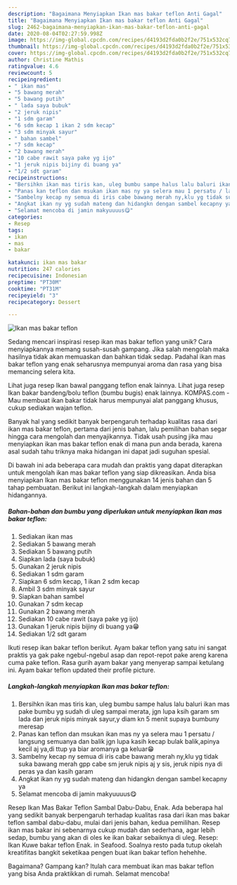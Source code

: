 ```yaml
---
description: "Bagaimana Menyiapkan Ikan mas bakar teflon Anti Gagal"
title: "Bagaimana Menyiapkan Ikan mas bakar teflon Anti Gagal"
slug: 2462-bagaimana-menyiapkan-ikan-mas-bakar-teflon-anti-gagal
date: 2020-08-04T02:27:59.998Z
image: https://img-global.cpcdn.com/recipes/d4193d2fda0b2f2e/751x532cq70/ikan-mas-bakar-teflon-foto-resep-utama.jpg
thumbnail: https://img-global.cpcdn.com/recipes/d4193d2fda0b2f2e/751x532cq70/ikan-mas-bakar-teflon-foto-resep-utama.jpg
cover: https://img-global.cpcdn.com/recipes/d4193d2fda0b2f2e/751x532cq70/ikan-mas-bakar-teflon-foto-resep-utama.jpg
author: Christine Mathis
ratingvalue: 4.6
reviewcount: 5
recipeingredient:
- " ikan mas"
- "5 bawang merah"
- "5 bawang putih"
- " lada saya bubuk"
- "2 jeruk nipis"
- "1 sdm garam"
- "6 sdm kecap 1 ikan 2 sdm kecap"
- "3 sdm minyak sayur"
- " bahan sambel"
- "7 sdm kecap"
- "2 bawang merah"
- "10 cabe rawit saya pake yg ijo"
- "1 jeruk nipis bijiny di buang ya"
- "1/2 sdt garam"
recipeinstructions:
- "Bersihkn ikan mas tiris kan, uleg bumbu sampe halus lalu baluri ikan mas pake bumbu yg sudah di uleg sampai merata, jgn lupa ksih garam sm lada dan jeruk nipis minyak sayur,y diam kn 5 menit supaya bumbuny meresap"
- "Panas kan teflon dan msukan ikan mas ny ya selera mau 1 persatu / langsung semuanya dan balik jgn lupa kasih kecap bulak balik,apinya kecil aj ya,di ttup ya biar aromanya ga keluar😁"
- "Sambelny kecap ny semua di iris cabe bawang merah ny,klu yg tidak suka bawang merah gpp cabe sm jeruk nipis aj y sis, jeruk nipis nya di peras ya dan kasih garam"
- "Angkat ikan ny yg sudah mateng dan hidangkn dengan sambel kecapny ya"
- "Selamat mencoba di jamin makyuuuus😋"
categories:
- Resep
tags:
- ikan
- mas
- bakar

katakunci: ikan mas bakar 
nutrition: 247 calories
recipecuisine: Indonesian
preptime: "PT30M"
cooktime: "PT31M"
recipeyield: "3"
recipecategory: Dessert

---
```



![Ikan mas bakar teflon](https://img-global.cpcdn.com/recipes/d4193d2fda0b2f2e/751x532cq70/ikan-mas-bakar-teflon-foto-resep-utama.jpg)

Sedang mencari inspirasi resep ikan mas bakar teflon yang unik? Cara menyiapkannya memang susah-susah gampang. Jika salah mengolah maka hasilnya tidak akan memuaskan dan bahkan tidak sedap. Padahal ikan mas bakar teflon yang enak seharusnya mempunyai aroma dan rasa yang bisa memancing selera kita.

Lihat juga resep Ikan bawal panggang teflon enak lainnya. Lihat juga resep Ikan bakar bandeng/bolu teflon (bumbu bugis) enak lainnya. KOMPAS.com - Mau membuat ikan bakar tidak harus mempunyai alat panggang khusus, cukup sediakan wajan teflon.

Banyak hal yang sedikit banyak berpengaruh terhadap kualitas rasa dari ikan mas bakar teflon, pertama dari jenis bahan, lalu pemilihan bahan segar hingga cara mengolah dan menyajikannya. Tidak usah pusing jika mau menyiapkan ikan mas bakar teflon enak di mana pun anda berada, karena asal sudah tahu triknya maka hidangan ini dapat jadi suguhan spesial.


Di bawah ini ada beberapa cara mudah dan praktis yang dapat diterapkan untuk mengolah ikan mas bakar teflon yang siap dikreasikan. Anda bisa menyiapkan Ikan mas bakar teflon menggunakan 14 jenis bahan dan 5 tahap pembuatan. Berikut ini langkah-langkah dalam menyiapkan hidangannya.

<!--inarticleads1-->

##### Bahan-bahan dan bumbu yang diperlukan untuk menyiapkan Ikan mas bakar teflon:

1. Sediakan  ikan mas
1. Sediakan 5 bawang merah
1. Sediakan 5 bawang putih
1. Siapkan  lada (saya bubuk)
1. Gunakan 2 jeruk nipis
1. Sediakan 1 sdm garam
1. Siapkan 6 sdm kecap, 1 ikan 2 sdm kecap
1. Ambil 3 sdm minyak sayur
1. Siapkan  bahan sambel
1. Gunakan 7 sdm kecap
1. Gunakan 2 bawang merah
1. Sediakan 10 cabe rawit (saya pake yg ijo)
1. Gunakan 1 jeruk nipis bijiny di buang ya😁
1. Sediakan 1/2 sdt garam


Ikuti resep ikan bakar teflon berikut. Ayam bakar teflon yang satu ini sangat praktis ya gak pake ngebul-ngebul asap dan repot-repot pake areng karena cuma pake teflon. Rasa gurih ayam bakar yang menyerap sampai ketulang ini. Ayam bakar teflon updated their profile picture. 

<!--inarticleads2-->

##### Langkah-langkah menyiapkan Ikan mas bakar teflon:

1. Bersihkn ikan mas tiris kan, uleg bumbu sampe halus lalu baluri ikan mas pake bumbu yg sudah di uleg sampai merata, jgn lupa ksih garam sm lada dan jeruk nipis minyak sayur,y diam kn 5 menit supaya bumbuny meresap
1. Panas kan teflon dan msukan ikan mas ny ya selera mau 1 persatu / langsung semuanya dan balik jgn lupa kasih kecap bulak balik,apinya kecil aj ya,di ttup ya biar aromanya ga keluar😁
1. Sambelny kecap ny semua di iris cabe bawang merah ny,klu yg tidak suka bawang merah gpp cabe sm jeruk nipis aj y sis, jeruk nipis nya di peras ya dan kasih garam
1. Angkat ikan ny yg sudah mateng dan hidangkn dengan sambel kecapny ya
1. Selamat mencoba di jamin makyuuuus😋


Resep Ikan Mas Bakar Teflon Sambal Dabu-Dabu, Enak. Ada beberapa hal yang sedikit banyak berpengaruh terhadap kualitas rasa dari ikan mas bakar teflon sambal dabu-dabu, mulai dari jenis bahan, kedua pemilihan. Resep ikan mas bakar ini sebenarnya cukup mudah dan sederhana, agar lebih sedap, bumbu yang akan di oles ke ikan bakar sebaiknya di uleg. Resep: Ikan Kuwe bakar teflon Enak. in Seafood. Soalnya resto pada tutup okelah kreatifitas bangkit seketikaa pengen buat ikan bakar teflon hehehhe. 

Bagaimana? Gampang kan? Itulah cara membuat ikan mas bakar teflon yang bisa Anda praktikkan di rumah. Selamat mencoba!
